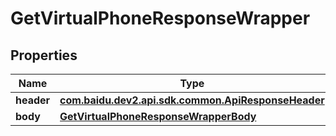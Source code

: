 

# GetVirtualPhoneResponseWrapper


## Properties

Name | Type | Description | Notes
------------ | ------------- | ------------- | -------------
**header** | [**com.baidu.dev2.api.sdk.common.ApiResponseHeader**](com.baidu.dev2.api.sdk.common.ApiResponseHeader.md) |  |  [optional]
**body** | [**GetVirtualPhoneResponseWrapperBody**](GetVirtualPhoneResponseWrapperBody.md) |  |  [optional]




